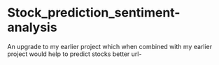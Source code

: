 # Stock_prediction_sentiment-analysis
An upgrade to my earlier project which when combined with my earlier project would help to predict stocks better
url-
